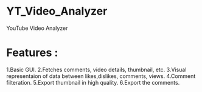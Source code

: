 # YT_Video_Analyzer
YouTube Video Analyzer 

# Features :
1.Basic GUI.
2.Fetches comments, video details, thumbnail, etc.
3.Visual representaion of data between likes,dislikes, comments, views.
4.Comment filteration.
5.Export thumbnail in high quality.
6.Export the comments.  

